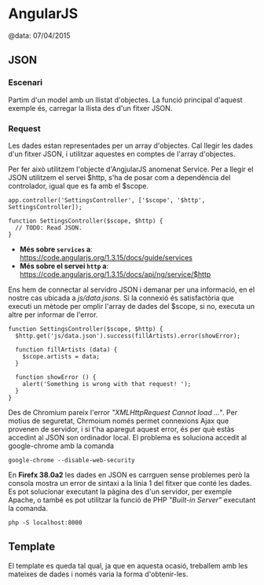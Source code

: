 
# AngularJS

@data: 07/04/2015

## JSON

### Escenari

Partim d'un model amb un llistat d'objectes. La funció principal d'aquest
exemple és, carregar la llista des d'un fitxer JSON.

### Request

Les dades estan representades per un array d'objectes. Cal llegir les dades d'un
fitxer JSON, i utilitzar aquestes en comptes de l'array d'objectes.

Per fer això utilitzem l'objecte d'AngjularJS anomenat Service. Per a llegir el
JSON utilitzem el servei $http, s'ha de posar com a dependència del controlador,
igual que es fa amb el $scope.

```
app.controller('SettingsController', ['$scope', '$http', SettingsController]);

function SettingsController($scope, $http) {
  // TODO: Read JSON.
}
```

- **Més sobre `services` a**: https://code.angularjs.org/1.3.15/docs/guide/services
- **Més sobre el servei `http` a**: https://code.angularjs.org/1.3.15/docs/api/ng/service/$http

Ens hem de connectar al servidro JSON i demanar per una informació, en el nostre
cas ubicada a *js/data.jsons*. Si la connexió és satisfactòria que executi un
mètode per omplir l'array de dades del $scope, si no, executa un altre per
informar de l'error.

```
function SettingsController($scope, $http) {
  $http.get('js/data.json').success(fillArtists).error(showError);

  function fillArtists (data) {
    $scope.artists = data;
  }

  function showError () {
    alert('Something is wrong with that request! ');
  }
}
```

Des de Chromium pareix l'error *"XMLHttpRequest Cannot load ..."*. Per motius de
seguretat, Chrmoium només permet connexions Ajax que provenen de servidor, i si
t'ha aparegut aquest error, és per què estàs accedint al JSON son ordinador
local. El problema es soluciona accedit al google-chrome amb la comanda

```
google-chrome --disable-web-security
```

En **Firefx 38.0a2** les dades en JSON es carrguen sense problemes però la
consola mostra un error de sintaxi a la linia 1 del fitxer que conté les dades.
Es pot solucionar executant la pàgina des d'un servidor, per exemple Apache, o
també es pot utilitzar la funció de PHP *"Built-in Server"* executant la
comanda.

```
php -S localhost:8000
```

## Template

El template es queda tal qual, ja que en aquesta ocasió, treballem amb les
mateixes de dades i només varia la forma d'obtenir-les.
